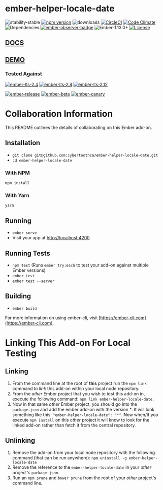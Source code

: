 # ember-helper-locale-date

![stability-stable](https://img.shields.io/badge/stability-stable-green.svg) [![npm version](http://badge.fury.io/js/ember-helper-locale-date.svg)](http://badge.fury.io/js/ember-helper-locale-date) ![downloads](https://img.shields.io/npm/dy/ember-helper-locale-date.svg) [![CircleCI](http://circleci.com/gh/cybertoothca/ember-helper-locale-date.svg?style=shield)](http://circleci.com/gh/cybertoothca/ember-helper-locale-date) [![Code Climate](http://codeclimate.com/github/cybertoothca/ember-helper-locale-date/badges/gpa.svg)](http://codeclimate.com/github/cybertoothca/ember-helper-locale-date) ![Dependencies](http://david-dm.org/cybertoothca/ember-helper-locale-date.svg) [![ember-observer-badge](http://emberobserver.com/badges/ember-helper-locale-date.svg)](http://emberobserver.com/addons/ember-helper-locale-date) ![Ember-1.13.0+](https://embadge.io/v1/badge.svg?start=1.13.0) [![License](http://img.shields.io/npm/l/ember-helper-locale-date.svg)](https://github.com/cybertoothca/ember-helper-locale-date/blob/master/LICENSE.md)

## [DOCS](http://docs.ember-helper-locale-date.cybertooth.io)

## [DEMO](http://ember-helper-locale-date.cybertooth.io)

### Tested Against

[![ember-lts-2.4](https://img.shields.io/badge/ember--try-ember--lts--2.4-brightgreen.svg)](https://circleci.com/gh/cybertoothca/ember-helper-locale-date)
[![ember-lts-2.8](https://img.shields.io/badge/ember--try-ember--lts--2.8-brightgreen.svg)](https://circleci.com/gh/cybertoothca/ember-helper-locale-date)
[![ember-lts-2.12](https://img.shields.io/badge/ember--try-ember--lts--2.12-brightgreen.svg)](https://circleci.com/gh/cybertoothca/ember-helper-locale-date)

[![ember-release](https://img.shields.io/badge/ember--try-ember--release-brightgreen.svg)](https://circleci.com/gh/cybertoothca/ember-helper-locale-date)
[![ember-beta](https://img.shields.io/badge/ember--try-ember--beta-brightgreen.svg)](https://circleci.com/gh/cybertoothca/ember-helper-locale-date)
[![ember-canary](https://img.shields.io/badge/ember--try-ember--canary-brightgreen.svg)](https://circleci.com/gh/cybertoothca/ember-helper-locale-date)

# Collaboration Information

This README outlines the details of collaborating on this Ember add-on.

## Installation

* `git clone git@github.com:cybertoothca/ember-helper-locale-date.git`
* `cd ember-helper-locale-date`


### With NPM

```
npm install
```

### With Yarn

```
yarn
```

## Running

* `ember serve`
* Visit your app at [http://localhost:4200](http://localhost:4200).

## Running Tests

* `npm test` (Runs `ember try:each` to test your add-on against multiple Ember versions)
* `ember test`
* `ember test --server`

## Building

* `ember build`

For more information on using ember-cli, visit [https://ember-cli.com](https://ember-cli.com).

# Linking This Add-on For Local Testing

## Linking

1. From the command line at the root of __this__ project run the
`npm link` command to _link_ this add-on within your local
node repository.
1. From the _other_ Ember project that you wish to test this add-on
in, execute the following command:
`npm link ember-helper-locale-date`.
1. Now in that same _other_ Ember project, you should go into the
`package.json` and add the ember add-on with the version _*_.  It will
look something like this: `"ember-helper-locale-date": "*"`.  Now
when/if you execute `npm install` on this _other_ project it
will know to look for the linked add-on rather than fetch it from
the central repository.

## Unlinking

1. Remove the add-on from your local node repository with the following
command (that can be run anywhere):
`npm uninstall -g ember-helper-locale-date`
1. Remove the reference to the `ember-helper-locale-date`
in your _other_ project's `package.json`.
1. Run an `npm prune` and `bower prune` from the root of your _other_ project's command line.
